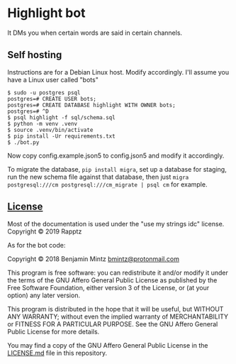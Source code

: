 # Highlight bot

It DMs you when certain words are said in certain channels.

## Self hosting

Instructions are for a Debian Linux host. Modify accordingly.
I'll assume you have a Linux user called "bots"

```
$ sudo -u postgres psql
postgres=# CREATE USER bots;
postgres=# CREATE DATABASE highlight WITH OWNER bots;
postgres=# ^D
$ psql highlight -f sql/schema.sql
$ python -m venv .venv
$ source .venv/bin/activate
$ pip install -Ur requirements.txt
$ ./bot.py
```

Now copy config.example.json5 to config.json5 and modify it accordingly.

To migrate the database, `pip install migra`, set up a database for staging,
run the new schema file against that database, then just `migra postgresql:///cm postgresql:///cm_migrate | psql cm` for example.

## [License](LICENSE.md)

Most of the documentation is used under the "use my strings idc" license.
Copyright © 2019 Rapptz

As for the bot code:

Copyright © 2018 Benjamin Mintz <bmintz@protonmail.com>

This program is free software: you can redistribute it and/or modify
it under the terms of the GNU Affero General Public License as
published by the Free Software Foundation, either version 3 of the
License, or (at your option) any later version.

This program is distributed in the hope that it will be useful,
but WITHOUT ANY WARRANTY; without even the implied warranty of
MERCHANTABILITY or FITNESS FOR A PARTICULAR PURPOSE.  See the
GNU Affero General Public License for more details.

You may find a copy of the GNU Affero General Public License
in the [LICENSE.md](LICENSE.md) file in this repository.
